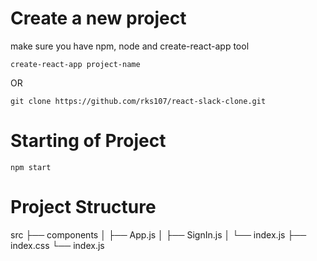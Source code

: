 # Create a new project

make sure you have npm, node and create-react-app tool

```
create-react-app project-name
```

OR

```
git clone https://github.com/rks107/react-slack-clone.git
```

# Starting of Project

```
npm start
```

# Project Structure

src
├── components
│   ├── App.js
│   ├── SignIn.js
│   └── index.js
├── index.css
└── index.js